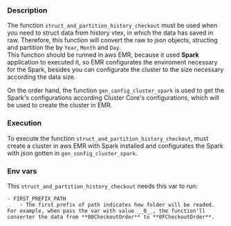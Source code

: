 ### Description

The function `struct_and_partition_history_checkout` must be used when you need to struct data from history vtex, in which the data has saved in raw. Therefore, this function will convert the raw to json objects, structing and partition the by `Year`, `Month` and `Day`.  
This function should be runned in aws EMR, because it used **Spark** application to executed it, so EMR configurates the enviroment necessary for the Spark, besides you can configurate the cluster to the size necessary according the data size.  
  
On the order hand, the function `gen_config_cluster_spark` is used to get the Spark's configurations according Cluster Core's configurations, which will be used to create the cluster in EMR.


### Execution

To execute the function `struct_and_partition_history_checkout`, must create a cluster in aws EMR with Spark installed and configurates the Spark with json gotten in `gen_config_cluster_spark`.


### Env vars

This `struct_and_partition_history_checkout` needs this var to run: 

    - FIRST_PREFIX_PATH
        - The first prefix of path indicates how folder will be readed. For example, when pass the var with value __0__, the function'll converter the data from **00CheckoutOrder** to **0FCheckoutOrder**.
